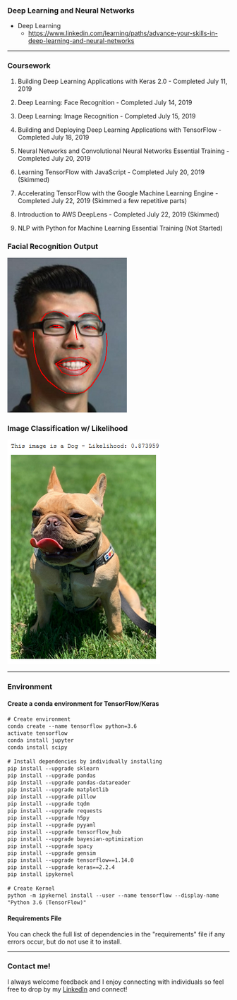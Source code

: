 ### Deep Learning and Neural Networks

* Deep Learning
  + https://www.linkedin.com/learning/paths/advance-your-skills-in-deep-learning-and-neural-networks

_____________________________________________________________________________________________

### Coursework

1. Building Deep Learning Applications with Keras 2.0 - Completed July 11, 2019

2. Deep Learning: Face Recognition - Completed July 14, 2019

3. Deep Learning: Image Recognition - Completed July 15, 2019

4. Building and Deploying Deep Learning Applications with TensorFlow - Completed July 18, 2019

5. Neural Networks and Convolutional Neural Networks Essential Training - Completed July 20, 2019

6. Learning TensorFlow with JavaScript - Completed July 20, 2019 (Skimmed)

7. Accelerating TensorFlow with the Google Machine Learning Engine - Completed July 22, 2019 (Skimmed a few repetitive parts)

8. Introduction to AWS DeepLens - Completed July 22, 2019 (Skimmed)

9. NLP with Python for Machine Learning Essential Training (Not Started)

### Facial Recognition Output
![Image](https://raw.githubusercontent.com/davidtnly/DeepLearning/master/02-deep-learning-course/02-face-recognition/Images/facial_detection_hs.png)

### Image Classification w/ Likelihood
![Image](https://raw.githubusercontent.com/davidtnly/DeepLearning/master/02-deep-learning-course/03-image-recognition/Images/training.png)
_____________________________________________________________________________________________

### Environment

#### Create a conda environment for TensorFlow/Keras

```
# Create environment
conda create --name tensorflow python=3.6
activate tensorflow
conda install jupyter
conda install scipy

# Install dependencies by individually installing
pip install --upgrade sklearn
pip install --upgrade pandas
pip install --upgrade pandas-datareader
pip install --upgrade matplotlib
pip install --upgrade pillow
pip install --upgrade tqdm
pip install --upgrade requests
pip install --upgrade h5py
pip install --upgrade pyyaml
pip install --upgrade tensorflow_hub
pip install --upgrade bayesian-optimization
pip install --upgrade spacy
pip install --upgrade gensim
pip install --upgrade tensorflow==1.14.0
pip install --upgrade keras==2.2.4
pip install ipykernel

# Create Kernel
python -m ipykernel install --user --name tensorflow --display-name "Python 3.6 (TensorFlow)"
```

#### Requirements File
You can check the full list of dependencies in the "requirements" file if any errors occur, but do not use it to install.

_____________________________________________________________________________________________

### Contact me!

I always welcome feedback and I enjoy connecting with individuals so feel free to drop by my [LinkedIn](https://www.linkedin.com/in/davidtly) and connect!
